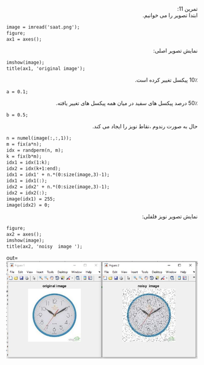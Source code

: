 
<div dir ="rtl">

تمرین 11:<br/>
ابتدا تصویر را می خوانیم.<br/>

</div>

```
image = imread('saat.png');
figure;
ax1 = axes();
```
<div dir ="rtl">


نمایش  تصویر اصلی: <br/>

</div>


```
imshow(image);
title(ax1, 'original image');
```

<div dir ="rtl">

10٪ پیکسل تغییر کرده است.<br/>

</div>


```
a = 0.1; 
```
<div dir ="rtl">

 50٪ درصد پیکسل های سفید در میان همه پیکسل های تغییر یافته.<br/>

</div>

```
b = 0.5; 
```

<div dir ="rtl">

 حال به صورت رندوم ،نقاط نویز را ایجاد می کند.<br/>

</div>



```
n = numel(image(:,:,1));
m = fix(a*n);
idx = randperm(n, m);
k = fix(b*m);
idx1 = idx(1:k);
idx2 = idx(k+1:end);
idx1 = idx1' + n.*(0:size(image,3)-1);
idx1 = idx1(:);
idx2 = idx2' + n.*(0:size(image,3)-1);
idx2 = idx2(:);
image(idx1) = 255;
image(idx2) = 0;
```

<div dir ="rtl">

 نمایش تصویر نویز فلفلی:<br/>

</div>

```
figure;
ax2 = axes();
imshow(image);
title(ax2, 'noisy  image ');

```


out=![out](t11.JPG)




